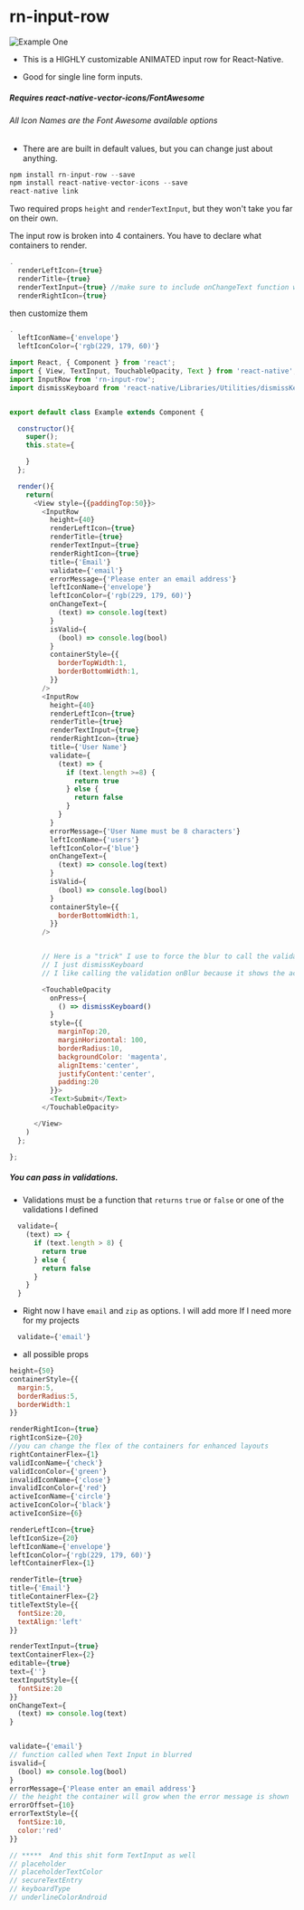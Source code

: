 # rn-input-row

![Example One](./inputrow.gif "Input Rows")


- This is a HIGHLY customizable ANIMATED input row for React-Native.

- Good for single line form inputs.

##### Requires react-native-vector-icons/FontAwesome
###### All Icon Names are the Font Awesome available options

- There are are built in default values, but you can change just about anything.

```js
npm install rn-input-row --save
npm install react-native-vector-icons --save
react-native link
```

Two required props `height` and `renderTextInput`, but they won't take you far on their own.

The input row is broken into 4 containers.
You have to declare what containers to render.

```js
.
  renderLeftIcon={true}
  renderTitle={true}
  renderTextInput={true} //make sure to include onChangeText function with this!!
  renderRightIcon={true}
```

then customize them

```js
.
  leftIconName={'envelope'}
  leftIconColor={'rgb(229, 179, 60)'}
```



```js
import React, { Component } from 'react';
import { View, TextInput, TouchableOpacity, Text } from 'react-native';
import InputRow from 'rn-input-row';
import dismissKeyboard from 'react-native/Libraries/Utilities/dismissKeyboard';


export default class Example extends Component {

  constructor(){
    super();
    this.state={

    }
  };

  render(){
    return(
      <View style={{paddingTop:50}}>
        <InputRow
          height={40}
          renderLeftIcon={true}
          renderTitle={true}
          renderTextInput={true}
          renderRightIcon={true}
          title={'Email'}
          validate={'email'}
          errorMessage={'Please enter an email address'}
          leftIconName={'envelope'}
          leftIconColor={'rgb(229, 179, 60)'}
          onChangeText={
            (text) => console.log(text)
          }
          isValid={
            (bool) => console.log(bool)
          }
          containerStyle={{
            borderTopWidth:1,
            borderBottomWidth:1,
          }}
        />
        <InputRow
          height={40}
          renderLeftIcon={true}
          renderTitle={true}
          renderTextInput={true}
          renderRightIcon={true}
          title={'User Name'}
          validate={
            (text) => {
              if (text.length >=8) {
                return true
              } else {
                return false
              }
            }
          }
          errorMessage={'User Name must be 8 characters'}
          leftIconName={'users'}
          leftIconColor={'blue'}
          onChangeText={
            (text) => console.log(text)
          }
          isValid={
            (bool) => console.log(bool)
          }
          containerStyle={{
            borderBottomWidth:1,
          }}
        />


        // Here is a "trick" I use to force the blur to call the validations
        // I just dismissKeyboard
        // I like calling the validation onBlur because it shows the activity icons when focused

        <TouchableOpacity
          onPress={
            () => dismissKeyboard()
          }
          style={{
            marginTop:20,
            marginHorizontal: 100,
            borderRadius:10,
            backgroundColor: 'magenta',
            alignItems:'center',
            justifyContent:'center',
            padding:20
          }}>
          <Text>Submit</Text>
        </TouchableOpacity>

      </View>
    )
  };

};

```

##### You can pass in validations.
- Validations must be a function that `returns` `true` or `false` or one of the validations I defined

```js
  validate={
    (text) => {
      if (text.length > 8) {
        return true
      } else {
        return false
      }
    }
  }
```
- Right now I have `email` and `zip` as options.  I will add more If I need more for my projects

```js
  validate={'email'}
```

- all possible props

```js
height={50}
containerStyle={{
  margin:5,
  borderRadius:5,
  borderWidth:1
}}

renderRightIcon={true}
rightIconSize={20}
//you can change the flex of the containers for enhanced layouts
rightContainerFlex={1}
validIconName={'check'}
validIconColor={'green'}
invalidIconName={'close'}
invalidIconColor={'red'}
activeIconName={'circle'}
activeIconColor={'black'}
activeIconSize={6}

renderLeftIcon={true}
leftIconSize={20}
leftIconName={'envelope'}
leftIconColor={'rgb(229, 179, 60)'}
leftContainerFlex={1}

renderTitle={true}
title={'Email'}
titleContainerFlex={2}
titleTextStyle={{
  fontSize:20,
  textAlign:'left'
}}

renderTextInput={true}
textContainerFlex={2}
editable={true}
text={''}
textInputStyle={{
  fontSize:20
}}
onChangeText={
  (text) => console.log(text)
}


validate={'email'}
// function called when Text Input in blurred
isvalid={
  (bool) => console.log(bool)
}
errorMessage={'Please enter an email address'}
// the height the container will grow when the error message is shown
errorOffset={10}
errorTextStyle={{
  fontSize:10,
  color:'red'
}}

// *****  And this shit form TextInput as well
// placeholder
// placeholderTextColor
// secureTextEntry
// keyboardType
// underlineColorAndroid
```
